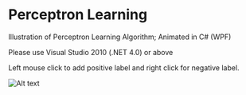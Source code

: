 # Perceptron Learning
Illustration of Perceptron Learning Algorithm; Animated in C# (WPF) 

Please use Visual Studio 2010 (.NET 4.0) or above

Left mouse click to add positive label and right click for negative label.

![Alt text](http://i124.photobucket.com/albums/p24/moneypig/pla.jpg "snapshot")
